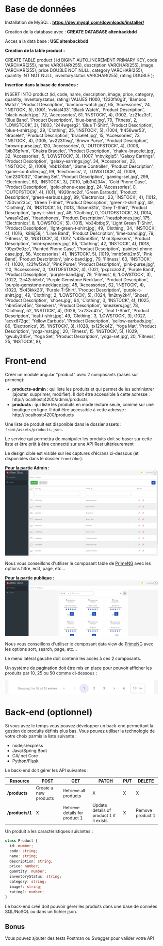# Base de données

Installation de MySQL : **https://dev.mysql.com/downloads/installer/**

Creation de la database avec : **CREATE DATABASE altenbackbdd**

Acces a la data base : **USE altenbackbdd**

**Creation de la table product :**

CREATE TABLE product (
    id BIGINT AUTO_INCREMENT PRIMARY KEY,
    code VARCHAR(255),
    name VARCHAR(255),
    description VARCHAR(255),
    image VARCHAR(255),
    price DOUBLE NOT NULL,
    category VARCHAR(255),
    quantity INT NOT NULL,
    inventorystatus VARCHAR(255),
    rating DOUBLE
);

**Insertion dans la base de données :**

INSERT INTO product (id, code, name, description, image, price, category, quantity, inventorystatus, rating) VALUES
(1000, 'f230fh0g3', 'Bamboo Watch', 'Product Description', 'bamboo-watch.jpg', 65, 'Accessories', 24, 'INSTOCK', 5),
(1001, 'nvklal433', 'Black Watch', 'Product Description', 'black-watch.jpg', 72, 'Accessories', 61, 'INSTOCK', 4),
(1002, 'zz21cz3c1', 'Blue Band', 'Product Description', 'blue-band.jpg', 79, 'Fitness', 2, 'LOWSTOCK', 3),
(1003, '244wgerg2', 'Blue T-Shirt', 'Product Description', 'blue-t-shirt.jpg', 29, 'Clothing', 25, 'INSTOCK', 5),
(1004, 'h456wer53', 'Bracelet', 'Product Description', 'bracelet.jpg', 15, 'Accessories', 73, 'INSTOCK', 4),
(1005, 'av2231fwg', 'Brown Purse', 'Product Description', 'brown-purse.jpg', 120, 'Accessories', 0, 'OUTOFSTOCK', 4),
(1006, 'bib36pfvm', 'Chakra Bracelet', 'Product Description', 'chakra-bracelet.jpg', 32, 'Accessories', 5, 'LOWSTOCK', 3),
(1007, 'mbvjkgip5', 'Galaxy Earrings', 'Product Description', 'galaxy-earrings.jpg', 34, 'Accessories', 23, 'INSTOCK', 5),
(1008, 'vbb124btr', 'Game Controller', 'Product Description', 'game-controller.jpg', 99, 'Electronics', 2, 'LOWSTOCK', 4),
(1009, 'cm230f032', 'Gaming Set', 'Product Description', 'gaming-set.jpg', 299, 'Electronics', 63, 'INSTOCK', 3),
(1010, 'plb34234v', 'Gold Phone Case', 'Product Description', 'gold-phone-case.jpg', 24, 'Accessories', 0, 'OUTOFSTOCK', 4),
(1011, '4920nnc2d', 'Green Earbuds', 'Product Description', 'green-earbuds.jpg', 89, 'Electronics', 23, 'INSTOCK', 4),
(1012, '250vm23cc', 'Green T-Shirt', 'Product Description', 'green-t-shirt.jpg', 49, 'Clothing', 74, 'INSTOCK', 5),
(1013, 'fldsmn31b', 'Grey T-Shirt', 'Product Description', 'grey-t-shirt.jpg', 48, 'Clothing', 0, 'OUTOFSTOCK', 3),
(1014, 'waas1x2as', 'Headphones', 'Product Description', 'headphones.jpg', 175, 'Electronics', 8, 'LOWSTOCK', 5),
(1015, 'vb34btbg5', 'Light Green T-Shirt', 'Product Description', 'light-green-t-shirt.jpg', 49, 'Clothing', 34, 'INSTOCK', 4),
(1016, 'k8l6j58jl', 'Lime Band', 'Product Description', 'lime-band.jpg', 79, 'Fitness', 12, 'INSTOCK', 3),
(1017, 'v435nn85n', 'Mini Speakers', 'Product Description', 'mini-speakers.jpg', 85, 'Clothing', 42, 'INSTOCK', 4),
(1018, '09zx9c0zc', 'Painted Phone Case', 'Product Description', 'painted-phone-case.jpg', 56, 'Accessories', 41, 'INSTOCK', 5),
(1019, 'mnb5mb2m5', 'Pink Band', 'Product Description', 'pink-band.jpg', 79, 'Fitness', 63, 'INSTOCK', 4),
(1020, 'r23fwf2w3', 'Pink Purse', 'Product Description', 'pink-purse.jpg', 110, 'Accessories', 0, 'OUTOFSTOCK', 4),
(1021, 'pxpzczo23', 'Purple Band', 'Product Description', 'purple-band.jpg', 79, 'Fitness', 6, 'LOWSTOCK', 3),
(1022, '2c42cb5cb', 'Purple Gemstone Necklace', 'Product Description', 'purple-gemstone-necklace.jpg', 45, 'Accessories', 62, 'INSTOCK', 4),
(1023, '5k43kkk23', 'Purple T-Shirt', 'Product Description', 'purple-t-shirt.jpg', 49, 'Clothing', 2, 'LOWSTOCK', 5),
(1024, 'lm2tny2k4', 'Shoes', 'Product Description', 'shoes.jpg', 64, 'Clothing', 0, 'INSTOCK', 4),
(1025, 'nbm5mv45n', 'Sneakers', 'Product Description', 'sneakers.jpg', 78, 'Clothing', 52, 'INSTOCK', 4),
(1026, 'zx23zc42c', 'Teal T-Shirt', 'Product Description', 'teal-t-shirt.jpg', 49, 'Clothing', 3, 'LOWSTOCK', 3),
(1027, 'acvx872gc', 'Yellow Earbuds', 'Product Description', 'yellow-earbuds.jpg', 89, 'Electronics', 35, 'INSTOCK', 3),
(1028, 'tx125ck42', 'Yoga Mat', 'Product Description', 'yoga-mat.jpg', 20, 'Fitness', 15, 'INSTOCK', 5),
(1029, 'gwuby345v', 'Yoga Set', 'Product Description', 'yoga-set.jpg', 20, 'Fitness', 25, 'INSTOCK', 8);


# Front-end

Créer un module angular "product" avec 2 composants (basés sur primeng): 
 - **products-admin** : qui liste les produits et qui permet de les administrer (ajouter, supprimer, modifier).
    Il doit être accessible à cette adresse : http://localhost:4200/admin/products
 - **products** : qui liste les produits en mode lecture seule, comme sur une boutique en ligne.
    Il doit être accessible à cette adresse : http://localhost:4200/products

Une liste de produit est disponible dans le dossier assets : `front/assets/products.json`.

Le service qui permettra de manipuler les produits doit se baser sur cette liste et être prêt à être connecté sur une API Rest ultérieurement

Le design cible est visible sur les captures d'écrans ci-dessous (et disponibles dans le dossier `front/doc`).

**Pour la partie Admin :**
![admin](front/doc/products-admin.png)

Nous vous conseillons d'utiliser le composant table de [PrimeNG](https://primeng.org/table/filter) avec les options filtre, edit, page, etc...

 **Pour la partie publique :**
![public](front/doc/products.png)

Nous vous conseillons d'utiliser le composant data view de [PrimeNG](https://primeng.org/dataview) avec les options sort, search, page, etc...


Le menu latéral gauche doit contenir les accès à ces 2 composants.

Un système de pagination doit être mis en place pour pouvoir afficher les produits par 10, 25 ou 50 comme ci-dessous :

![pagination](front/doc/pagination.png)

# Back-end (optionnel)

Si vous avez le temps vous pouvez développer un back-end permettant la gestion de produits définis plus bas.
Vous pouvez utiliser la technologie de votre choix parmis la liste suivante :

- nodejs/express
- Java/Spring Boot
- C#/.net Core
- Python/Flask


Le back-end doit gérer les API suivantes : 

| Resource           | POST                  | GET                            | PATCH                                    | PUT | DELETE           |
| ------------------ | --------------------- | ------------------------------ | ---------------------------------------- | --- | ---------------- |
| **/products**      | Create a new products | Retrieve all products          | X                                        | X   |     X            |
| **/products/1**    | X                     | Retrieve details for product 1 | Update details of product 1 if it exists | X   | Remove product 1 |

Un produit a les caractéristiques suivantes : 

``` typescript
class Product {
  id: number;
  code: string;
  name: string;
  description: string;
  price: number;
  quantity: number;
  inventoryStatus: string;
  category: string;
  image?: string;
  rating?: number;
}
```

Le back-end créé doit pouvoir gérer les produits dans une base de données SQL/NoSQL ou dans un fichier json.

## Bonus

Vous pouvez ajouter des tests Postman ou Swagger pour valider votre API
